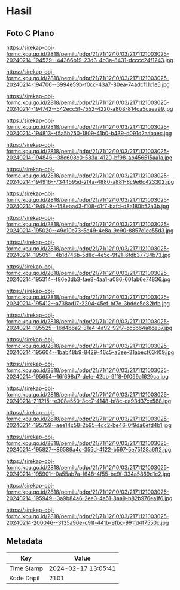 # Hasil

## Foto C Plano

https://sirekap-obj-formc.kpu.go.id/2818/pemilu/pdpr/21/71/12/10/03/2171121003025-20240214-194529--44366b19-23d3-4b3a-8431-dcccc24f1243.jpg

https://sirekap-obj-formc.kpu.go.id/2818/pemilu/pdpr/21/71/12/10/03/2171121003025-20240214-194706--3994e59b-f0cc-43a7-80ea-74adcf11c1e5.jpg

https://sirekap-obj-formc.kpu.go.id/2818/pemilu/pdpr/21/71/12/10/03/2171121003025-20240214-194742--542ecc5f-7552-4220-a808-814ca5caea99.jpg

https://sirekap-obj-formc.kpu.go.id/2818/pemilu/pdpr/21/71/12/10/03/2171121003025-20240214-194813--f5a5b250-1809-41b0-b439-d091d2aabaec.jpg

https://sirekap-obj-formc.kpu.go.id/2818/pemilu/pdpr/21/71/12/10/03/2171121003025-20240214-194846--38c608c0-583a-4120-bf98-ab456515aa1a.jpg

https://sirekap-obj-formc.kpu.go.id/2818/pemilu/pdpr/21/71/12/10/03/2171121003025-20240214-194916--7344595d-2f4a-4880-a881-8c9e6c423302.jpg

https://sirekap-obj-formc.kpu.go.id/2818/pemilu/pdpr/21/71/12/10/03/2171121003025-20240214-194949--158eba43-f108-41f7-bafd-d8a180b52a3b.jpg

https://sirekap-obj-formc.kpu.go.id/2818/pemilu/pdpr/21/71/12/10/03/2171121003025-20240214-195020--49c10e73-5e49-4e8a-9c90-8857c1ec55d3.jpg

https://sirekap-obj-formc.kpu.go.id/2818/pemilu/pdpr/21/71/12/10/03/2171121003025-20240214-195051--4b1d746b-5d8d-4e5c-9f21-6fdb37734b73.jpg

https://sirekap-obj-formc.kpu.go.id/2818/pemilu/pdpr/21/71/12/10/03/2171121003025-20240214-195314--f86e3db3-fae8-4aa1-a086-601ab6e74836.jpg

https://sirekap-obj-formc.kpu.go.id/2818/pemilu/pdpr/21/71/12/10/03/2171121003025-20240214-195412--a738ad17-2204-45ef-bf7e-3bdde5e82bfb.jpg

https://sirekap-obj-formc.kpu.go.id/2818/pemilu/pdpr/21/71/12/10/03/2171121003025-20240214-195525--16d4b6a2-31e4-4a92-92f7-cc5b64a8ce37.jpg

https://sirekap-obj-formc.kpu.go.id/2818/pemilu/pdpr/21/71/12/10/03/2171121003025-20240214-195604--1bab48b9-8429-46c5-a3ee-31abecf63409.jpg

https://sirekap-obj-formc.kpu.go.id/2818/pemilu/pdpr/21/71/12/10/03/2171121003025-20240214-195654--16f698d7-defe-42bb-9ff8-9f099a1629ca.jpg

https://sirekap-obj-formc.kpu.go.id/2818/pemilu/pdpr/21/71/12/10/03/2171121003025-20240214-211215--e308a550-3cc7-4148-bf8c-da93d37ce588.jpg

https://sirekap-obj-formc.kpu.go.id/2818/pemilu/pdpr/21/71/12/10/03/2171121003025-20240214-195759--aee14c58-2b95-4dc2-be46-0f9da6efd4b1.jpg

https://sirekap-obj-formc.kpu.go.id/2818/pemilu/pdpr/21/71/12/10/03/2171121003025-20240214-195827--86589a4c-355d-4122-b597-5e75128a6ff2.jpg

https://sirekap-obj-formc.kpu.go.id/2818/pemilu/pdpr/21/71/12/10/03/2171121003025-20240214-195901--0a55ab7a-f648-4f55-be9f-334a5869d1c2.jpg

https://sirekap-obj-formc.kpu.go.id/2818/pemilu/pdpr/21/71/12/10/03/2171121003025-20240214-195949--3a9b84a6-2ee3-4a51-8aa9-b82b976ea1f6.jpg

https://sirekap-obj-formc.kpu.go.id/2818/pemilu/pdpr/21/71/12/10/03/2171121003025-20240214-200046--3135a96e-c91f-441b-9fbc-991fd4f7550c.jpg


## Metadata

| Key        | Value               |
| ---------- | ------------------- |
| Time Stamp | 2024-02-17 13:05:41 |
| Kode Dapil | 2101                |



